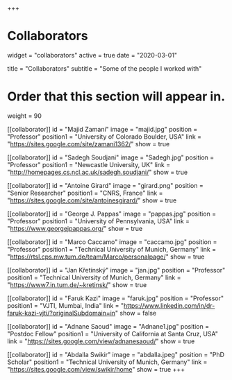 +++
# Collaborators
widget = "collaborators"
active = true
date = "2020-03-01"

title = "Collaborators"
subtitle = "Some of the people I worked with"

# Order that this section will appear in.
weight = 90

[[collaborator]]
	id = "Majid Zamani"
	image = "majid.jpg"
  position = "Professor"
	position1 = "University of Colorado Boulder, USA"
	link = "https://sites.google.com/site/zamani1362/"
	show = true

[[collaborator]]
	id = "Sadegh Soudjani"
	image = "Sadegh.jpg"
  position = "Professor"
	position1 = "Newcastle University, UK"
	link = "http://homepages.cs.ncl.ac.uk/sadegh.soudjani/"
	show = true
  
[[collaborator]]
	id = "Antoine Girard"
	image = "girard.png"
  position = "Senior Researcher"
	position1 = "CNRS, France"
	link = "https://sites.google.com/site/antoinesgirard/"
	show = true

[[collaborator]]
	id = "George J. Pappas"
	image = "pappas.jpg"
  position = "Professor"
	position1 = "University of Pennsylvania, USA"
	link = "https://www.georgejpappas.org/"
	show = true
  
[[collaborator]]
	id = "Marco Caccamo"
	image = "caccamo.jpg"
  position = "Professor"
	position1 = "Technical University of Munich, Germany"
	link = "https://rtsl.cps.mw.tum.de/team/Marco/personalpage/"
	show = true

[[collaborator]]
	id = "Jan Křetínský"
	image = "jan.jpg"
  position = "Professor"
	position1 = "Technical University of Munich, Germany"
	link = "https://www7.in.tum.de/~kretinsk/"
	show = true 

[[collaborator]]
	id = "Faruk Kazi"
	image = "faruk.jpg"
  position = "Professor"
	position1 = "VJTI, Mumbai, India"
	link = "https://www.linkedin.com/in/dr-faruk-kazi-vjti/?originalSubdomain=in"
	show = false 
  
[[collaborator]]
	id = "Adnane Saoud"
	image = "Adnane1.jpg"
  position = "Postdoc Fellow"
	position1 = "University of California at Santa Cruz, USA"
	link = "https://sites.google.com/view/adnanesaoud/"
	show = true 

[[collaborator]]
	id = "Abdalla Swikir"
	image = "abdalla.jpeg"
  position = "PhD Scholar"
	position1 = "Technical University of Munich, Germany"
	link = "https://sites.google.com/view/swikir/home"
	show = true 
+++

